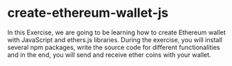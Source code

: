 # create-ethereum-wallet-js
In this Exercise, we are going to be learning how to create Ethereum wallet with JavaScript and ethers.js libraries. During the exercise, you will install several npm packages, write the source code for different functionalities and in the end, you will send and receive ether coins with your wallet.  
